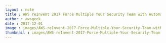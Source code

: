 ```yaml
---
layout : note
title : AWS reInvent 2017 Force Multiple Your Security Team with Automation and Alexa SID302
author : awsgeek
date : 2017-12-01
image : images/AWS-reInvent-2017-Force-Multiple-Your-Security-Team-with-Automation-and-Alexa-SID302_en.jpg
thumbnail : images/AWS-reInvent-2017-Force-Multiple-Your-Security-Team-with-Automation-and-Alexa-SID302_en.jpg
---
```

